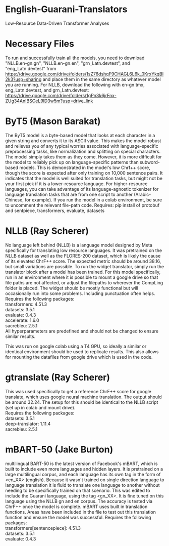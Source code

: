 # English-Guarani-Translators
Low-Resource Data-Driven Transformer Analyses

# Necessary Files
To run and successfully train all the models, you need to download "NLLB.en-gn.gn", "NLLB.en-gn.en", "grn_Latn.devtest", and "eng_Latn.devtest" from https://drive.google.com/drive/folders/1sZ76dshqF9CHAGL6L6k_0KrxYkqBI2k3?usp=sharing and place them in the same directory as whatever model you are running.
For NLLB, download the following with en-gn.tmx, eng_Latn.devtest, and grn_Latn.devtest: https://drive.google.com/drive/folders/1gPn3k6jrFnx-ZUg34AnIBSCeL9lD3w5m?usp=drive_link

# ByT5 (Mason Barakat)
The ByT5 model is a byte-based model that looks at each character in a given string and converts it to its ASCII value. This makes the model robust and relieves you of any typical worries associated with language-specific preprocessing tasks, like normalization and splitting on special characters. The model simply takes them as they come. However, it is more difficult for the model to reliably pick up on language-specific patterns than subword-based models. This is demonstrated in the model's low Chrf++ score, though the score is expected after only training on 10,000 sentence pairs. It indicates that the model is well suited for translation tasks, but might not be your first pick if it is a lower-resource language. For higher-resource languages, you can take advantage of its language-agnostic tokenizer for language translation tasks that are from one script to another (Arabic-Chinese, for example). If you run the model in a colab environment, be sure to uncomment the relevant file-path code. Requires: pip install of protobuf and sentpiece, transformers, evaluate, datasets 

# NLLB (Ray Scherer)
No language left behind (NLLB) is a language model designed by Meta specifically for translating low resource languages. It was pretrained on the NLLB dataset as well as the FLORES-200 dataset, which is likely the cause of its elevated ChrF++ score. The expected metric should be around 38.16, but small variations are possible. To run the widget translator, simply run the translator block after a model has been trained. For this model specifically, run in an environment where it is possible to mount a google drive so that file paths are not affected, or adjust the filepaths to wherever the CompLing folder is placed. The widget should be mostly functional but will occasionally run into some problems. Including punctuation often helps.   
Requires the following packages:  
transformers: 4.51.3  
datasets: 3.5.1  
evaluate: 0.4.3  
accelerate: 1.6.0  
sacrebleu: 2.5.1  
All hyperparameters are predefined and should not be changed to ensure similar results.

This was run on google colab using a T4 GPU, so ideally a similar or identical environment should be used to replicate results. This also allows for mounting the datafiles from google drive which is used in the code.

# gtranslate (Ray Scherer)
This was used specifically to get a reference ChrF++ score for google translate, which uses google neural machine translation. The output should be around 32.24. The setup for this should be identical to the NLLB script (set up in colab and mount drive).   
Requires the following packages:   
datasets: 3.5.1  
deep-translator: 1.11.4   
sacrebleu: 2.5.1  

# mBART-50 (Jake Burton)
multilingual BART-50 is the latest version of Facebook's mBART, which is built to include even more languages and hidden layers. It is pretrained on a large multilingual corpus, and each language has its own tag in the form of <en_XX> (english). Because it wasn't trained on single direction language to language translation it is fluid to translate one language to another without needing to be specifically trained on that scenario. This was edited to include the Guarani language, using the tag <gn_XX>. It is fine tuned on this language using the NLLB gn and en corpus. The accuracy is tested via ChrF++ once the model is complete. mBART uses built in translation functions. Areas have been included in the file to test out this translation function and ensure the model was successful. 
Requires the following packages:  
transformers[sentencepiece]: 4.51.3  
datasets: 3.5.1  
evaluate: 0.4.3  

